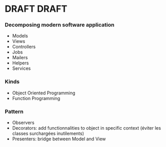 
# DRAFT DRAFT

### Decomposing modern software application

- Models
- Views
- Controllers
- Jobs
- Mailers
- Helpers
- Services


### Kinds

- Object Oriented Programming
- Function Programming

### Pattern

- Observers
- Decorators: add functionnalities to object in specific context (éviter les classes surchargées inutilements)
- Presenters: bridge between Model and View
